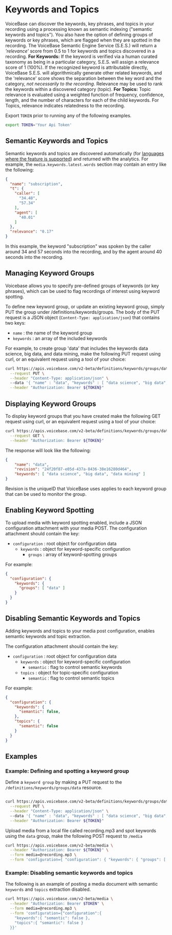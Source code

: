 # Keywords and Topics


VoiceBase can discover the keywords, key phrases, and topics in your recording using a processing known as semantic indexing ("semantic keywords and topics"). You also have the option of defining groups of keywords or key phrases, which are flagged when they are spotted in the recording.
The VoiceBase Semantic Engine Service (S.E.S.) will return a *'relevance'* score from 0.5 to 1 for keywords and topics discovered in a recording.
**For Keywords:**
If the keyword is verified via a human curated taxonomy as being in a particular category, S.E.S. will assign a relevance score of 1 (100%). If the recognized keyword is attributable directly, VoiceBase S.E.S. will algorithmically generate other related keywords, and the 'relevance' score shows the separation between the key word and the category, *not necessarily to the recording*.
Relevance may be used to rank the keywords within a discovered category (topic).
**For Topics:**
Topic relevance is evaluated using a weighted function of frequency, confidence, length, and the number of characters for each of the child keywords. For Topics, relevance indicates relatedness to the recording.



Export `TOKEN` prior to running any of the following examples.

```bash
export TOKEN='Your Api Token'
```

## Semantic Keywords and Topics

Semantic keywords and topics are discovered automatically (for [languages where the feature is supported](http://how-to-guides/languages.html)) and returned with the analytics. For example, the `media.keywords.latest.words` section may contain an entry like the following:

```json
{
  "name": "subscription",
  "t": {
    "caller": [
      "34.48",
      "57.34"
    ],
    "agent": [
      "40.01"
    ]
  },
  "relevance": "0.17"
}
```

In this example, the keyword "subscription" was spoken by the caller around 34 and 57 seconds into the recording, and by the agent around 40 seconds into the recording.

## Managing Keyword Groups

Voicebase allows you to specify pre-defined groups of keywords (or key phrases), which can be used to flag recordings of interest using keyword spotting.

To define new keyword group, or update an existing keyword group, simply PUT the group under /definitions/keywords/groups. The body of the PUT request is a JSON object (`Content-Type: application/json`) that contains two keys:

 - `name` : the name of the keyword group
 - `keywords` : an array of the included keywords

For example, to create group 'data' that includes the keywords data science, big data, and data mining, make the following PUT request using curl, or an equivalent request using a tool of your choice:

```bash
curl https://apis.voicebase.com/v2-beta/definitions/keywords/groups/data \
  --request PUT \
  --header "Content-Type: application/json" \  
  --data '{ "name" : "data", "keywords" : [ "data science", "big data", "data mining" ] }' \
  --header "Authorization: Bearer ${TOKEN}"
```
## Displaying Keyword Groups

To display keyword groups that you have created make the following GET request using curl, or an equivalent request using a tool of your choice:

```bash
curl https://apis.voicebase.com/v2-beta/definitions/keywords/groups/data \
  --request GET \
  --header "Authorization: Bearer ${TOKEN}"
```

The response will look like the following:

```json
{
	"name": "data",
	"revision": "24f20f87-e05d-437a-8436-38e16280d464",
	"keywords": [ "data science", "big data", "data mining" ]
}
```

Revision is the uniqueID that VoiceBase uses applies to each keyword group that can be used to monitor the group.

## Enabling Keyword Spotting

To upload media with keyword spotting enabled, include a JSON configuration attachment with your media POST. The configuration attachment should contain the key:

 - `configuration` : root object for configuration data
    - `keywords` : object for keyword-specific configuration
        - `groups` : array of keyword-spotting groups

For example:

```json
{
  "configuration": {
    "keywords": {
      "groups": [ "data" ]
    }  
  }
}
```

## Disabling Semantic Keywords and Topics

Adding keywords and topics to your media post configuration, enables semantic keywords and topic extraction.

The configuration attachment should contain the key:

 - `configuration` : root object for configuration data
    - `keywords` : object for keyword-specific configuration
        - `semantic` : flag to control semantic keywords
    - `topics` : object for topic-specific configuration
        - `semantic` : flag to control semantic topics

For example:

```json
{  
  "configuration": {
    "keywords": {  
      "semantic": false,
    },
    "topics": {
      "semantic": false
    }
  }
}
```


## Examples

### Example: Defining and spotting a keyword group


Define a `keyword group` by making a PUT request to the `/definitions/keywords/groups/data` resource.

```bash

curl https://apis.voicebase.com/v2-beta/definitions/keywords/groups/data \
  --request PUT \
  --header "Content-Type: application/json" \  
  --data '{ "name" : "data", "keywords" : [ "data science", "big data", "data mining" ] }' \
  --header "Authorization: Bearer ${TOKEN}"
```

Upload media from a local file called recording.mp3 and spot keywords using the `data` group, make the following POST request to `/media`

```bash
curl https://apis.voicebase.com/v2-beta/media \
  --header "Authorization: Bearer ${TOKEN}" \
  --form media=@recording.mp3 \
  --form 'configuration={ "configuration": { "keywords": { "groups": [ "data" ] } } }'
```

### Example: Disabling semantic keywords and topics

The following is an example of posting a media document with semantic `keywords` and `topics` extraction disabled.

```bash
curl https://apis.voicebase.com/v2-beta/media \
  --header "Authorization: Bearer $TOKEN" \
  --form media=@recording.mp3 \
  --form 'configuration={"configuration":{
    "keywords":{ "semantic": false },
    "topics":{ "semantic": false }
  }}'
```
